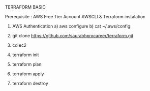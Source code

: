 TERRAFORM BASIC

Prerequisite : 
    AWS Free Tier Account 
    AWSCLI & Terraform instalation   


1. AWS Authentication
a) aws configure
b) cat ~/.aws/config

2. git clone https://github.com/saurabhprocareer/terraform.git

3. cd ec2
4. terraform init
5. terraform plan
6. terraform apply
7. terraform destroy

